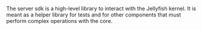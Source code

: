 The server sdk is a high-level library to interact with the Jellyfish kernel.
It is meant as a helper library for tests and for other components that must
perform complex operations with the core.
